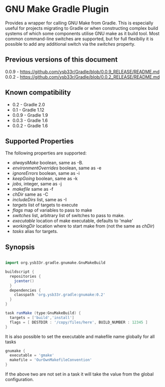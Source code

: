 

GNU Make Gradle Plugin
======================

Provides a wrapper for calling GNU Make from Gradle. This is especially useful
for projects migrating to Gradle or when constructing complex build systems of which
some components utilise GNU make as it build tool. Most common command-line switches
are supported, but for full flexibiliy it is possible to add any additional switch via 
the *switches* property.

Previous versions of this document
----------------------------------

0.0.9 - https://github.com/ysb33r/Gradle/blob/0.0.9_RELEASE/README.md
0.0.2 - https://github.com/ysb33r/Gradle/blob/0.0.2_RELEASE/README.md

Known compatibility
-------------------

+ 0.2 - Gradle 2.0
+ 0.1 - Gradle 1.12
+ 0.0.9 - Gradle 1.9
+ 0.0.3 - Gradle 1.6
+ 0.0.2 - Gradle 1.6


Supported Properties
--------------------
The following properties are supported:

   + *alwaysMake* boolean, same as -B.
   + *environmentOverrides* boolean, same as -e
   + *ignoreErrors* boolean, same as -i
   + *keepGoing* boolean, same as -k
   + *jobs*, integer, same as -j
   + *makefile* same as -f
   + *chDir* same as -C
   + *includeDirs* list, same as -I
   + *targets* list of targets to execute 
   + *flags* map of variables to pass to make
   + *switches* list, arbitrary list of switches to pass to make. 
   + *executable* location of make executable, defaults to 'make'       
   + *workingDir* location where to start make from (not the same as *chDir*)
   + *tasks* alias for targets.
   
Synopsis
--------
```groovy

import org.ysb33r.gradle.gnumake.GnuMakeBuild

buildscript { 
  repositories {
	jcenter()
  }  
  dependencies {
    classpath 'org.ysb33r.gradle:gnumake:0.2'
  }
}

task runMake (type:GnuMakeBuild) {
  targets = ['build','install']
  flags = [ DESTDIR : '/copy/files/here', BUILD_NUMBER : 12345 ]
}
```

It is also possible to set the executable and makefile name globally for all tasks

```groovy
gnumake {
  executable = 'gmake'
  makefile = 'OurOwnMakefileConvention'
}
```

If the above two are not set in a task it will take the value from the global configuration.